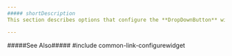 ```yaml
---
##### shortDescription
This section describes options that configure the **DropDownButton** widget's contents, behavior, and appearance.

---
```

#####See Also#####
#include common-link-configurewidget